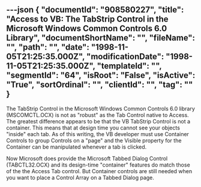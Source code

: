 ---json
{
  "documentId": "908580227",
  "title": "Access to VB: The TabStrip Control in the Microsoft Windows Common Controls 6.0 Library",
  "documentShortName": "",
  "fileName": "",
  "path": "",
  "date": "1998-11-05T21:25:35.000Z",
  "modificationDate": "1998-11-05T21:25:35.000Z",
  "templateId": "",
  "segmentId": "64",
  "isRoot": "False",
  "isActive": "True",
  "sortOrdinal": "",
  "clientId": "",
  "tag": ""
}
---

The TabStrip Control in the Microsoft Windows Common Controls 6.0 library (MSCOMCTL.OCX) is not as &quot;robust&quot; as the Tab Control native to Access. The greatest difference appears to be that the VB TabStrip Control is not a container. This means that at design time you cannot see your objects &quot;inside&quot; each tab. As of this writing, the VB developer must use Container Controls to group Controls on a &quot;page&quot; and the Visible property for the Container can be manipulated whenever a tab is clicked.

Now Microsoft does provide the Microsoft Tabbed Dialog Control (TABCTL32.OCX) and its design-time &quot;container&quot; features do match those of the the Access Tab control. But Container controls are still needed when you want to place a Control Array on a Tabbed Dialog page.
